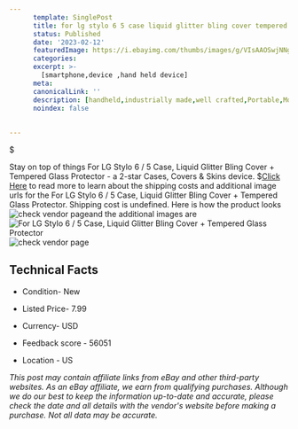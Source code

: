 ```yaml
---
      template: SinglePost
      title: for lg stylo 6 5 case liquid glitter bling cover tempered glass protector
      status: Published
      date: '2023-02-12'
      featuredImage: https://i.ebayimg.com/thumbs/images/g/VIsAAOSwjNNg3OwK/s-l225.jpg
      categories: 
      excerpt: >-
        [smartphone,device ,hand held device]
      meta:
      canonicalLink: ''
      description: [handheld,industrially made,well crafted,Portable,Mobile,Compact,Convenient,Lightweight,Maneuverable,Man-portable,Miniature,Carriable,Hand-held,Light,Holdable,Transportable,Mobile device,Pocket-sized,On-the-go,Wireless,Cordless,Compact size,Convenient size, smartphone,device ,hand held device]
      noindex: false
      
        
---
```

$

Stay on top of things For LG Stylo 6 / 5 Case, Liquid Glitter Bling Cover + Tempered Glass Protector - a 2-star Cases, Covers & Skins device.
$[Click Here](https://www.ebay.com/itm/224032964485?hash=item342967bf85%3Ag%3AVIsAAOSwjNNg3OwK&mkevt=1&mkcid=1&mkrid=711-53200-19255-0&campid=%253CePNCampaignId%253E&customid=%253CreferenceId%253E&toolid=10049) to read more to learn about the shipping costs and additional image urls for the For LG Stylo 6 / 5 Case, Liquid Glitter Bling Cover + Tempered Glass Protector. Shipping cost is undefined. Here is how the product looks ![check vendor page](https://i.ebayimg.com/thumbs/images/g/VIsAAOSwjNNg3OwK/s-l225.jpg)and the additional images are![For LG Stylo 6 / 5 Case, Liquid Glitter Bling Cover + Tempered Glass Protector](https://i.ebayimg.com/images/g/VIsAAOSwjNNg3OwK/s-l1600.jpg)![check vendor page](https://origin-galleryplus.ebayimg.com/ws/web/224032964485_2_0_1/225x225.jpg,https://origin-galleryplus.ebayimg.com/ws/web/224032964485_3_0_1/225x225.jpg,https://origin-galleryplus.ebayimg.com/ws/web/224032964485_4_0_1/225x225.jpg,https://origin-galleryplus.ebayimg.com/ws/web/224032964485_5_0_1/225x225.jpg,https://origin-galleryplus.ebayimg.com/ws/web/224032964485_6_0_1/225x225.jpg)



 ## Technical Facts 



     
      

 - Condition- New 


      

 - Listed Price- 7.99 


      

 - Currency- USD 


      

 - Feedback score - 56051 


      

 - Location - US 


      
      

 *_This post may contain affiliate links from eBay and other third-party websites. As an eBay affiliate, we earn from qualifying purchases. Although we do our best to keep the information up-to-date and accurate, please check the date and all details with the vendor's website before making a purchase. Not all data may be accurate._*






